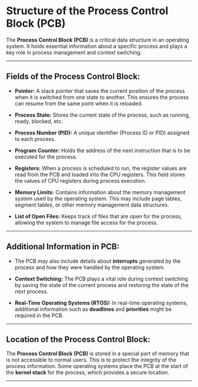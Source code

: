# Structure of the Process Control Block (PCB)

The **Process Control Block (PCB)** is a critical data structure in an operating system. It holds essential information about a specific process and plays a key role in process management and context switching.

---

## Fields of the Process Control Block:

- **Pointer:** A stack pointer that saves the current position of the process when it is switched from one state to another. This ensures the process can resume from the same point when it is reloaded.
  
- **Process State:** Stores the current state of the process, such as running, ready, blocked, etc.
  
- **Process Number (PID):** A unique identifier (Process ID or PID) assigned to each process.
  
- **Program Counter:** Holds the address of the next instruction that is to be executed for the process.
  
- **Registers:** When a process is scheduled to run, the register values are read from the PCB and loaded into the CPU registers. This field stores the values of CPU registers during process execution.

- **Memory Limits:** Contains information about the memory management system used by the operating system. This may include page tables, segment tables, or other memory management data structures.

- **List of Open Files:** Keeps track of files that are open for the process, allowing the system to manage file access for the process.

---

## Additional Information in PCB:

- The PCB may also include details about **interrupts** generated by the process and how they were handled by the operating system.
  
- **Context Switching:** The PCB plays a vital role during context switching by saving the state of the current process and restoring the state of the next process.

- **Real-Time Operating Systems (RTOS):** In real-time operating systems, additional information such as **deadlines** and **priorities** might be required in the PCB.

---

## Location of the Process Control Block:

The **Process Control Block (PCB)** is stored in a special part of memory that is not accessible to normal users. This is to protect the integrity of the process information. Some operating systems place the PCB at the start of the **kernel stack** for the process, which provides a secure location.

---